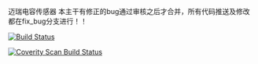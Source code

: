 迈瑞电容传感器
本主干有修正的bug通过审核之后才合并，所有代码推送及修改都在fix_bug分支进行！！ 


[![Build Status](https://travis-ci.com/loodao/helloworld.svg?branch=master)](https://travis-ci.com/loodao/helloworld)

<a href="https://scan.coverity.com/projects/soway-code-direct-sensor">
  <img alt="Coverity Scan Build Status"
       src="https://scan.coverity.com/projects/20845/badge.svg"/>
</a>
